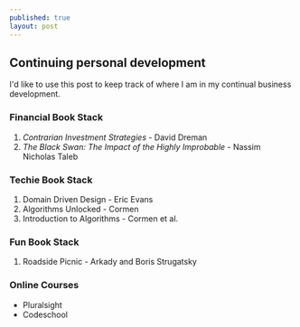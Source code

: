 ```yaml
---
published: true
layout: post
---
```

## Continuing personal development

I'd like to use this post to keep track of where I am in my continual business development.

### Financial Book Stack
1. _Contrarian Investment Strategies_ - David Dreman
2. _The Black Swan: The Impact of the Highly Improbable_ - Nassim Nicholas Taleb

### Techie Book Stack
1. Domain Driven Design - Eric Evans
2. Algorithms Unlocked - Cormen
3. Introduction to Algorithms - Cormen et al.

### Fun Book Stack
1. Roadside Picnic - Arkady and Boris Strugatsky

### Online Courses
- Pluralsight
- Codeschool
